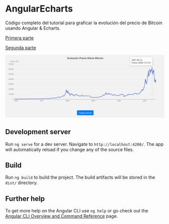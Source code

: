 # AngularEcharts

Código completo del tutorial para graficar la evolución del precio de Bitcoin usando Angular & Echarts.

[Primera parte](https://postcode-x.web.app/posts/graficar-evolucion-precio-bitcoin-echarts-angular-primera-parte/)

[Segunda parte](https://postcode-x.web.app/posts/graficar-evolucion-precio-bitcoin-echarts-angular-segunda-parte/)

![alt text](https://github.com/postcode-x/angular-echarts/blob/master/screenshot/bitcoin.png)


## Development server

Run `ng serve` for a dev server. Navigate to `http://localhost:4200/`. The app will automatically reload if you change any of the source files.

## Build

Run `ng build` to build the project. The build artifacts will be stored in the `dist/` directory.

## Further help

To get more help on the Angular CLI use `ng help` or go check out the [Angular CLI Overview and Command Reference](https://angular.io/cli) page.
